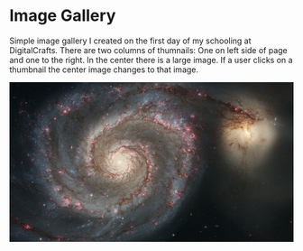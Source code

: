# Image Gallery 

Simple image gallery I created on the first day of my schooling at DigitalCrafts.  There are two columns of thumnails: One on left side of page and one to the right.  In the center there is a large image.  If a user clicks on a thumbnail the center image changes to that image.

![alt text](Images/image1.jpg "Description goes here")
<!--![My image](Willyb15.github.com/photo-gallery/Images/image1.jpg)-->

